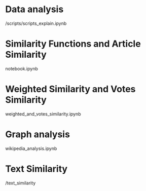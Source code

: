 # Data analysis 
/scripts/scripts_explain.ipynb

# Similarity Functions and Article Similarity
notebook.ipynb

# Weighted Similarity and Votes Similarity
weighted_and_votes_similarity.ipynb

# Graph analysis
wikipedia_analysis.ipynb

# Text Similarity
/text_similarity
